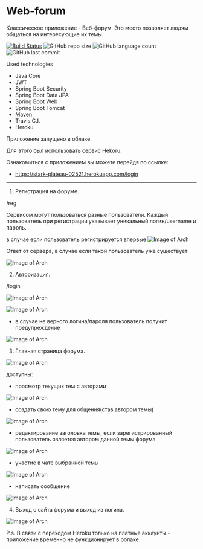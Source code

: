 # Web-forum

Классическое приложение - Веб-форум. 
Это место позволяет людям общаться на интересующие их темы.

[![Build Status](https://app.travis-ci.com/GrandEmetak/web-forum.svg?branch=main)](https://app.travis-ci.com/GrandEmetak/web-forum)
![GitHub repo size](https://img.shields.io/github/repo-size/GrandEmetak/web-forum)
![GitHub language count](https://img.shields.io/github/languages/count/GrandEmetak/web-forum?logo=github)
![GitHub last commit](https://img.shields.io/github/last-commit/GrandEmetak/web-forum?logo=github)

Used technologies

- Java Core
- JWT
- Spring Boot Security
- Spring Boot Data JPA
- Spring Boot Web
- Spring Boot Tomcat
- Maven
- Travis C.I.
- Heroku

Приложение запущено в облаке. 

Для этого был использовать сервис Hekoru.

Ознакомиться с приложением вы можете перейдя по ссылке:


 - https://stark-plateau-02521.herokuapp.com/login

______________________________________________

1. Регистрация на форуме.
 
 /reg

Сервисом могут пользоваться разные пользователи.
Каждый пользователь при регистрации указывает уникальный логин/username и пароль.

в случае если пользователь регистрируется впервые
![Image of Arch](https://github.com/GrandEmetak/web-forum/blob/main/image/Screenshot_1.jpg)

Ответ от сервера, в случае если такой пользователь уже существует

![Image of Arch](https://github.com/GrandEmetak/web-forum/blob/main/image/Screenshot_2.jpg)

2. Авторизация.

 /login

![Image of Arch](https://github.com/GrandEmetak/web-forum/blob/main/image/Screenshot_3.jpg)


![Image of Arch](https://github.com/GrandEmetak/web-forum/blob/main/image/Screenshot_4.jpg)

 - в случае не верного логина/пароля пользователь получит предупреждение

![Image of Arch](https://github.com/GrandEmetak/web-forum/blob/main/image/Screenshot_9.jpg)

3. Главная страница форума.

![Image of Arch](https://github.com/GrandEmetak/web-forum/blob/main/image/Screenshot_5.jpg)

доступны:

   - просмотр текущих тем с авторами

![Image of Arch](https://github.com/GrandEmetak/web-forum/blob/main/image/Screenshot_5.jpg)

   - создать свою тему для общения(став автором темы)

![Image of Arch](https://github.com/GrandEmetak/web-forum/blob/main/image/Screenshot_10.jpg)

   - редактирование заголовка темы, если зарегистрированный пользователь является автором данной темы форума 

![Image of Arch](https://github.com/GrandEmetak/web-forum/blob/main/image/Screenshot_11.jpg)

   - участие в чате выбранной темы

![Image of Arch](https://github.com/GrandEmetak/web-forum/blob/main/image/Screenshot_6.jpg)

   - написать сообщение 

![Image of Arch](https://github.com/GrandEmetak/web-forum/blob/main/image/Screenshot_7.jpg)


4. Выход с сайта форума и выход из логина.

![Image of Arch](https://github.com/GrandEmetak/web-forum/blob/main/image/Screenshot_8.jpg)

P.s. В связи с переходом Heroku только на платные аккаунты - приложение временно не функционирует в облаке

